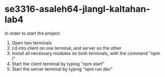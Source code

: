 # se3316-asaleh64-jlangl-kaltahan-lab4

In order to start the project:
1. Open two terminals
2. cd into client on one terminal, and server on the other
3. Install all necessary modules on both terminals, with the command "npm i"
4. Start the client terminal by typing "npm start"
5. Start the server terminal by typing "npm run dev"
